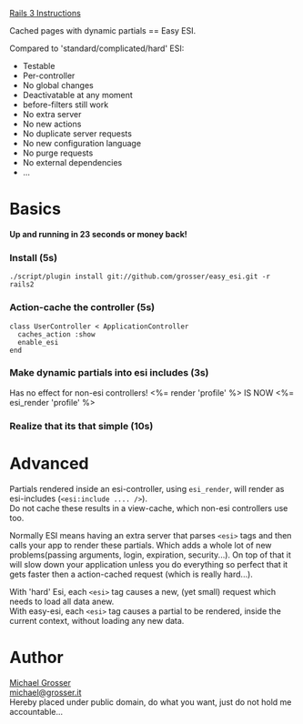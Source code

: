 [Rails 3 Instructions](http://github.com/grosser/easy_esi)

Cached pages with dynamic partials == Easy ESI.

Compared to 'standard/complicated/hard' ESI:

 - Testable
 - Per-controller
 - No global changes
 - Deactivatable at any moment
 - before-filters still work
 - No extra server
 - No new actions
 - No duplicate server requests
 - No new configuration language
 - No purge requests
 - No external dependencies
 - ...

Basics
======
**Up and running in 23 seconds or money back!**

### Install (5s)
    ./script/plugin install git://github.com/grosser/easy_esi.git -r rails2

### Action-cache the controller (5s)
    class UserController < ApplicationController
      caches_action :show
      enable_esi
    end

### Make dynamic partials into esi includes (3s)
Has no effect for non-esi controllers!
    <%= render 'profile' %>
    IS NOW
    <%= esi_render 'profile' %>

### Realize that its that simple (10s)

Advanced
========
Partials rendered inside an esi-controller, using `esi_render`, will render as esi-includes (`<esi:include .... />`).<br/>
Do not cache these results in a view-cache, which non-esi controllers use too.

Normally ESI means having an extra server that parses `<esi>` tags and then calls your app to render these partials.
Which adds a whole lot of new problems(passing arguments, login, expiration, security...).
On top of that it will slow down your application unless you do everything so perfect that it gets
faster then a action-cached request (which is really hard...).

With 'hard' Esi, each `<esi>` tag causes a new, (yet small) request which needs to load all data anew.<br/>
With easy-esi, each `<esi>` tag causes a partial to be rendered, inside the current context, without loading any new data.

Author
======
[Michael Grosser](http://grosser.it)<br/>
michael@grosser.it<br/>
Hereby placed under public domain, do what you want, just do not hold me accountable...
